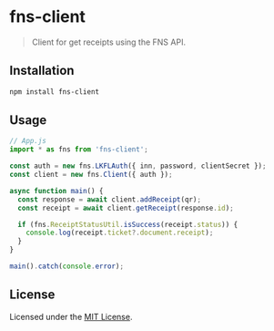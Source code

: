 # fns-client

> Client for get receipts using the FNS API.

## Installation

```bash
npm install fns-client
```

## Usage

```js
// App.js
import * as fns from 'fns-client';

const auth = new fns.LKFLAuth({ inn, password, clientSecret });
const client = new fns.Client({ auth });

async function main() {
  const response = await client.addReceipt(qr);
  const receipt = await client.getReceipt(response.id);

  if (fns.ReceiptStatusUtil.isSuccess(receipt.status)) {
    console.log(receipt.ticket?.document.receipt);
  }
}

main().catch(console.error);
```

## License

Licensed under the [MIT License](./LICENSE).
